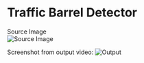 # Traffic Barrel Detector

Source Image  
![Source Image](https://user-images.githubusercontent.com/96890985/209585507-8231c266-09fe-46a5-b53b-018adefcd24c.png)


Screenshot from output video:
![Output](https://user-images.githubusercontent.com/96890985/209585450-99a24645-aefc-4f19-a07e-f1e3f676284d.PNG)
